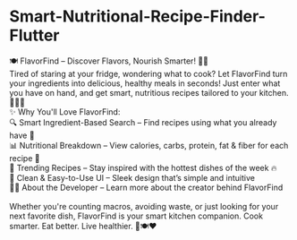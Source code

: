 # Smart-Nutritional-Recipe-Finder-Flutter
🍽️ FlavorFind – Discover Flavors, Nourish Smarter! 🥦📱
<br>
Tired of staring at your fridge, wondering what to cook? Let FlavorFind turn your ingredients into delicious, healthy meals in seconds! Just enter what you have on hand, and get smart, nutritious recipes tailored to your kitchen. 🥕🍅🥩
<br>
✨ Why You'll Love FlavorFind:
<br>
🔍 Smart Ingredient-Based Search – Find recipes using what you already have 🧠
<br>
📊 Nutritional Breakdown – View calories, carbs, protein, fat & fiber for each recipe 💪
<br>
🌟 Trending Recipes – Stay inspired with the hottest dishes of the week 🔥
<br>
🧼 Clean & Easy-to-Use UI – Sleek design that’s simple and intuitive
<br>
👨‍💻 About the Developer – Learn more about the creator behind FlavorFind
<br><br>
Whether you're counting macros, avoiding waste, or just looking for your next favorite dish, FlavorFind is your smart kitchen companion. Cook smarter. Eat better. Live healthier. 🥗🍽️❤️
